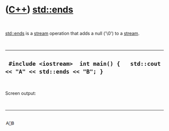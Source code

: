 



 

 

 

 

 

([C++](Cpp.md)) [std::ends](CppStdEnds.md)
============================================

 

[std::ends](CppStdEnds.md) is a [stream](CppStream.md) operation that
adds a null ('\\0') to a [stream](CppStream.md).

 

  --------------------------------------------------------------------------------
  ` #include <iostream>  int main() {   std::cout << "A" << std::ends << "B"; }`
  --------------------------------------------------------------------------------

 

Screen output:

 

  --------------------------------------------------
  ![Screen output](CppStdEnds.png "Screen output")
  --------------------------------------------------

 

 

 

 

 





 



